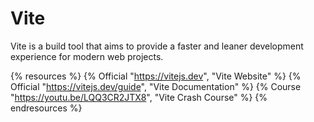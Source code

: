 # Vite

Vite is a build tool that aims to provide a faster and leaner development experience for modern web projects.

{% resources %}
  {% Official "https://vitejs.dev", "Vite Website" %}
  {% Official "https://vitejs.dev/guide", "Vite Documentation" %}
  {% Course "https://youtu.be/LQQ3CR2JTX8", "Vite Crash Course" %}
{% endresources %}
